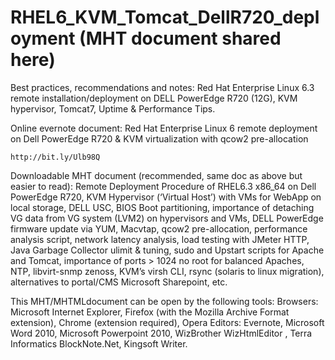 # RHEL6_KVM_Tomcat_DellR720_deployment (MHT document shared here)
Best practices, recommendations and notes: Red Hat Enterprise Linux 6.3 remote installation/deployment on DELL PowerEdge R720 (12G), KVM hypervisor, Tomcat7, Uptime &amp; Performance Tips.

Online evernote document: Red Hat Enterprise Linux 6 remote deployment on Dell PowerEdge R720 & KVM virtualization with qcow2 pre-allocation

    http://bit.ly/Ulb98Q

Downloadable MHT document (recommended, same doc as above but easier to read): Remote Deployment Procedure of RHEL6.3 x86_64 on Dell PowerEdge R720, KVM Hypervisor (‘Virtual Host’) with VMs for WebApp on local storage, DELL USC, BIOS Boot partitioning, importance of detaching VG data from VG system (LVM2) on hypervisors and VMs, DELL PowerEdge firmware update via YUM, Macvtap, qcow2 pre-allocation, performance analysis script, network latency analysis, load testing with JMeter HTTP, Java Garbage Collector ulimit & tuning, sudo and Upstart scripts for Apache and Tomcat, importance of ports > 1024 no root for balanced Apaches, NTP, libvirt-snmp zenoss, KVM’s virsh CLI, rsync (solaris to linux migration), alternatives to portal/CMS Microsoft Sharepoint, etc.

This MHT/MHTMLdocument can be open by the following tools:
  Browsers: Microsoft Internet Explorer, Firefox (with the Mozilla Archive Format extension), Chrome (extension required), Opera
  Editors: Evernote, Microsoft Word 2010, Microsoft Powerpoint 2010,  WizBrother WizHtmlEditor , Terra Informatics BlockNote.Net, Kingsoft Writer.


